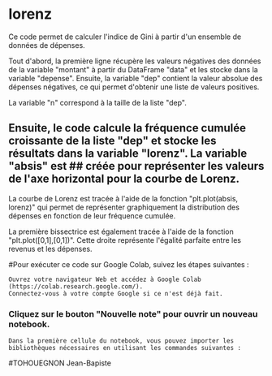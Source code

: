 # lorenz
Ce code permet de calculer l'indice de Gini à partir d'un ensemble de données de dépenses.

Tout d'abord, la première ligne récupère les valeurs négatives des données de la variable "montant" à partir du DataFrame "data" et les stocke dans la variable "depense". Ensuite, la variable "dep" contient la valeur absolue des dépenses négatives, ce qui permet d'obtenir une liste de valeurs positives.

La variable "n" correspond à la taille de la liste "dep".

## Ensuite, le code calcule la fréquence cumulée croissante de la liste "dep" et stocke les résultats dans la variable "lorenz". La variable "absis" est ## créée pour représenter les valeurs de l'axe horizontal pour la courbe de Lorenz.

La courbe de Lorenz est tracée à l'aide de la fonction "plt.plot(absis, lorenz)" qui permet de représenter graphiquement la distribution des dépenses en fonction de leur fréquence cumulée.

La première bissectrice est également tracée à l'aide de la fonction "plt.plot([0,1],[0,1])". Cette droite représente l'égalité parfaite entre les revenus et les dépenses.

#Pour exécuter ce code sur Google Colab, suivez les étapes suivantes :

    Ouvrez votre navigateur Web et accédez à Google Colab (https://colab.research.google.com/).
    Connectez-vous à votre compte Google si ce n'est déjà fait.
   ### Cliquez sur le bouton "Nouvelle note" pour ouvrir un nouveau notebook.
    Dans la première cellule du notebook, vous pouvez importer les bibliothèques nécessaires en utilisant les commandes suivantes :

#TOHOUEGNON Jean-Bapiste
